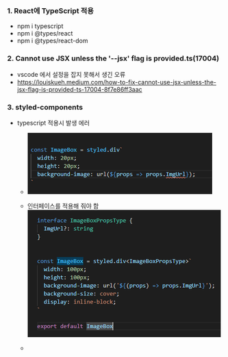 ### 1. React에 TypeScript 적용

- npm i typescript
- npm i @types/react
- npm i @types/react-dom

### 2. Cannot use JSX unless the '--jsx' flag is provided.ts(17004)

- vscode 에서 설정을 잡지 못해서 생긴 오류
- https://louiskueh.medium.com/how-to-fix-cannot-use-jsx-unless-the-jsx-flag-is-provided-ts-17004-8f7e86ff3aac

### 3. styled-components

- typescript 적용시 발생 에러

  - ![image-20210308161545800](Troubles.assets/image-20210308161545800.png)

  - 인터페이스를 적용해 줘야 함
    ![image-20210308165118485](Troubles.assets/image-20210308165118485.png)

  - 

    